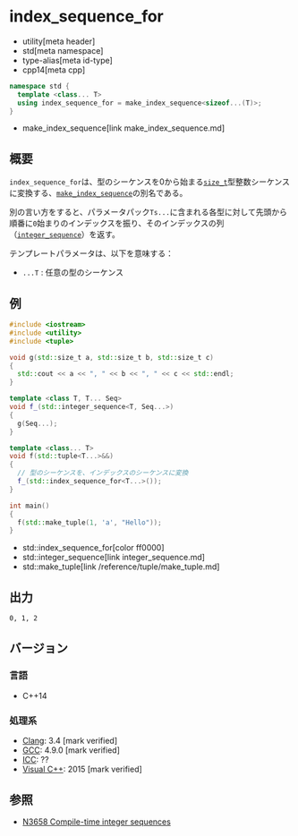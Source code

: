 # index_sequence_for
* utility[meta header]
* std[meta namespace]
* type-alias[meta id-type]
* cpp14[meta cpp]

```cpp
namespace std {
  template <class... T>
  using index_sequence_for = make_index_sequence<sizeof...(T)>;
}
```
* make_index_sequence[link make_index_sequence.md]

## 概要
`index_sequence_for`は、型のシーケンスを0から始まる[`size_t`](/reference/cstddef/size_t.md)型整数シーケンスに変換する、[`make_index_sequence`](make_index_sequence.md)の別名である。

別の言い方をすると、パラメータパック`Ts...`に含まれる各型に対して先頭から順番に`0`始まりのインデックスを振り、そのインデックスの列（[`integer_sequence`](/reference/utility/integer_sequence.md)）を返す。

テンプレートパラメータは、以下を意味する：

- `...T` : 任意の型のシーケンス


## 例
```cpp example
#include <iostream>
#include <utility>
#include <tuple>

void g(std::size_t a, std::size_t b, std::size_t c)
{
  std::cout << a << ", " << b << ", " << c << std::endl;
}

template <class T, T... Seq>
void f_(std::integer_sequence<T, Seq...>)
{
  g(Seq...);
}

template <class... T>
void f(std::tuple<T...>&&)
{
  // 型のシーケンスを、インデックスのシーケンスに変換
  f_(std::index_sequence_for<T...>());
}

int main()
{
  f(std::make_tuple(1, 'a', "Hello"));
}
```
* std::index_sequence_for[color ff0000]
* std::integer_sequence[link integer_sequence.md]
* std::make_tuple[link /reference/tuple/make_tuple.md]

## 出力
```
0, 1, 2
```


## バージョン
### 言語
- C++14

### 処理系
- [Clang](/implementation.md#clang): 3.4 [mark verified]
- [GCC](/implementation.md#gcc): 4.9.0 [mark verified]
- [ICC](/implementation.md#icc): ??
- [Visual C++](/implementation.md#visual_cpp): 2015 [mark verified]


## 参照
- [N3658 Compile-time integer sequences](http://www.open-std.org/jtc1/sc22/wg21/docs/papers/2013/n3658.html)
